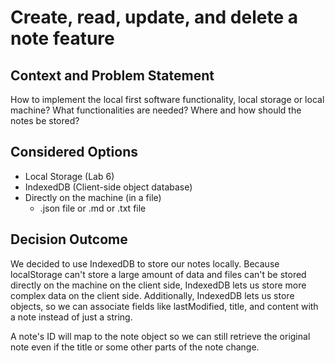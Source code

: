 # Create, read, update, and delete a note feature

## Context and Problem Statement

How to implement the local first software functionality, local storage or local machine? What functionalities are needed? Where and how should the notes be stored?

## Considered Options
- Local Storage (Lab 6)
- IndexedDB (Client-side object database)
- Directly on the machine (in a file)
  - .json file or .md or .txt file

## Decision Outcome

We decided to use IndexedDB to store our notes locally. Because localStorage can't store a large amount of data and files can't be stored directly on the machine on the client side, IndexedDB lets us store more complex data on the client side. Additionally, IndexedDB lets us store objects, so we can associate fields like lastModified, title, and content with a note instead of just a string.

A note's ID will map to the note object so we can still retrieve the original note even if the title or some other parts of the note change.
